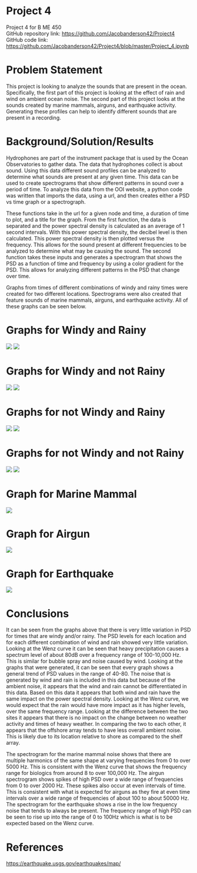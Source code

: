# Project 4
Project 4 for B ME 450 \
GitHub repository link: https://github.com/Jacobanderson42/Project4 \
GitHub code link: https://github.com/Jacobanderson42/Project4/blob/master/Project_4.ipynb

# Problem Statement
This project is looking to analyze the sounds that are present in the ocean. Specifically, the first part of this project is looking at 
the effect of rain and wind on ambient ocean noise. The second part of this project looks at the sounds created by marine mammals, 
airguns, and earthquake activity. Generating these profiles can help to identify different sounds that are present in a recording.

# Background/Solution/Results
Hydrophones are part of the instrument package that is used by the Ocean Observatories to gather data. The data that hydrophones collect 
is about sound. Using this data different sound profiles can be analyzed to determine what sounds are present at any given time. This 
data can be used to create spectrograms that show different patterns in sound over a period of time. To analyze this data from the OOI 
website, a python code was written that imports the data, using a url, and then creates either a PSD vs time graph or a spectrograph.

These functions take in the url for a given node and time, a duration of time to plot, and a title for the graph. From the first 
function, the data is separated and the power spectral density is calculated as an average of 1 second intervals. With this power 
spectral density, the decibel level is then calculated. This power spectral density is then plotted versus the frequency. This allows 
for the sound present at different frequencies to be analyzed to determine what may be causing the sound. The second function takes 
these inputs and generates a spectrogram that shows the PSD as a function of time and frequency by using a color gradient for the PSD. 
This allows for analyzing different patterns in the PSD that change over time.

Graphs from times of different combinations of windy and rainy times were created for two different locations. Spectrograms were also 
created that feature sounds of marine mammals, airguns, and earthquake activity. All of these graphs can be seen below.

# Graphs for Windy and Rainy
![](https://github.com/Jacobanderson42/Project4/blob/master/Images/Oregon%20Offshore%20Windy%20and%20Rainy.png)
![](https://github.com/Jacobanderson42/Project4/blob/master/Images/Oregon%20Shelf%20Windy%20and%20Rainy.png)

# Graphs for Windy and not Rainy
![](https://github.com/Jacobanderson42/Project4/blob/master/Images/Oregon%20Offshore%20Windy%20and%20not%20Rainy.png)
![](https://github.com/Jacobanderson42/Project4/blob/master/Images/Oregon%20Shelf%20Windy%20and%20not%20Rainy.png)

# Graphs for not Windy and Rainy
![](https://github.com/Jacobanderson42/Project4/blob/master/Images/Oregon%20Offshore%20not%20Windy%20and%20Rainy.png)
![](https://github.com/Jacobanderson42/Project4/blob/master/Images/Oregon%20Shelf%20not%20Windy%20and%20Rainy.png)

# Graphs for not Windy and not Rainy
![](https://github.com/Jacobanderson42/Project4/blob/master/Images/Oregon%20Offshore%20not%20Windy%20and%20not%20Rainy.png)
![](https://github.com/Jacobanderson42/Project4/blob/master/Images/Oregon%20Shelf%20not%20Windy%20and%20not%20Rainy.png)

# Graph for Marine Mammal
![](https://github.com/Jacobanderson42/Project4/blob/master/Images/Marine%20Mammal.png)

# Graph for Airgun
![](https://github.com/Jacobanderson42/Project4/blob/master/Images/Airgun.png)

# Graph for Earthquake
![](https://github.com/Jacobanderson42/Project4/blob/master/Images/Earthquake.png)

# Conclusions
It can be seen from the graphs above that there is very little variation in PSD for times that are windy and/or rainy. The PSD levels 
for each location and for each different combination of wind and rain showed very little variation. Looking at the Wenz curve it can be 
seen that heavy precipitation causes a spectrum level of about 80dB over a frequency range of 100-10,000 Hz. This is similar for bubble 
spray and noise caused by wind. Looking at the graphs that were generated, it can be seen that every graph shows a general trend of PSD 
values in the range of 40-80. The noise that is generated by wind and rain is included in this data but because of the ambient noise, it 
appears that the wind and rain cannot be differentiated in this data. Based on this data it appears that both wind and rain have the 
same impact on the power spectral density. Looking at the Wenz curve, we would expect that the rain would have more impact as it has 
higher levels, over the same frequency range. Looking at the difference between the two sites it appears that there is no impact on the 
change between no weather activity and times of heavy weather. In comparing the two to each other, it appears that the offshore array 
tends to have less overall ambient noise. This is likely due to its location relative to shore as compared to the shelf array.

The spectrogram for the marine mammal noise shows that there are multiple harmonics of the same shape at varying frequencies from 0 to 
over 5000 Hz. This is consistent with the Wenz curve that shows the frequency range for biologics from around 8 to over 100,000 Hz. The 
airgun spectrogram shows spikes of high PSD over a wide range of frequencies from 0 to over 2000 Hz. These spikes also occur at even 
intervals of time. This is consistent with what is expected for airguns as they fire at even time intervals over a wide range of 
frequencies of about 100 to about 50000 Hz. The spectrogram for the earthquake shows a rise in the low frequency noise that tends to 
always be present. The frequency range of high PSD can be seen to rise up into the range of 0 to 100Hz which is what is to be expected 
based on the Wenz curve.

# References
https://earthquake.usgs.gov/earthquakes/map/
